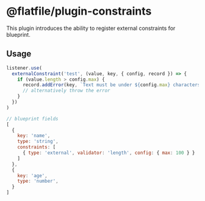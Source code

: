 # @flatfile/plugin-constraints

This plugin introduces the ability to register external constraints for blueprint.

## Usage

```ts
listener.use(
  externalConstraint('test', (value, key, { config, record }) => {
    if (value.length > config.max) {
      record.addError(key, `Text must be under ${config.max} characters`)
      // alternatively throw the error
    }
  })
)
```

```js
// blueprint fields
[
  {
    key: 'name',
    type: 'string',
    constraints: [
      { type: 'external', validator: 'length', config: { max: 100 } }
    ]
  },
  {
    key: 'age',
    type: 'number',
  }
]
```

